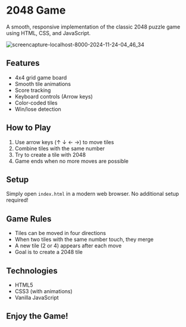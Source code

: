 # 2048 Game

A smooth, responsive implementation of the classic 2048 puzzle game using HTML, CSS, and JavaScript.

![screencapture-localhost-8000-2024-11-24-04_46_34](https://github.com/user-attachments/assets/36db2a5e-bbf4-40ba-87b6-7244f2f556da)


## Features

- 4x4 grid game board
- Smooth tile animations
- Score tracking
- Keyboard controls (Arrow keys)
- Color-coded tiles
- Win/lose detection

## How to Play

1. Use arrow keys (↑ ↓ ← →) to move tiles
2. Combine tiles with the same number
3. Try to create a tile with 2048
4. Game ends when no more moves are possible

## Setup

Simply open `index.html` in a modern web browser. No additional setup required!

## Game Rules

- Tiles can be moved in four directions
- When two tiles with the same number touch, they merge
- A new tile (2 or 4) appears after each move
- Goal is to create a 2048 tile

## Technologies

- HTML5
- CSS3 (with animations)
- Vanilla JavaScript

## Enjoy the Game!
